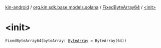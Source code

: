 [kin-android](../../index.md) / [org.kin.sdk.base.models.solana](../index.md) / [FixedByteArray64](index.md) / [&lt;init&gt;](./-init-.md)

# &lt;init&gt;

`FixedByteArray64(byteArray: `[`ByteArray`](https://kotlinlang.org/api/latest/jvm/stdlib/kotlin/-byte-array/index.html)` = ByteArray(64))`